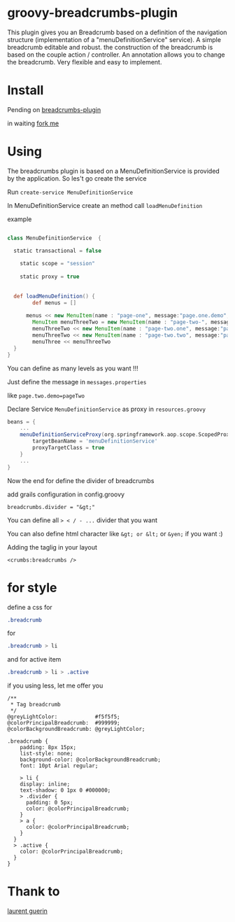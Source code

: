 groovy-breadcrumbs-plugin
=========================

This plugin gives you an Breadcrumb based on a definition of the navigation structure (implementation of a "menuDefinitionService" service).
A simple breadcrumb editable and robust.
the construction of the breadcrumb is based on the couple action / controller.
An annotation allows you to change the breadcrumb.
Very flexible and easy to implement.

Install
========================

Pending on [breadcrumbs-plugin](http://grails.org/plugins/pending/133#)

in waiting [fork me](https://github.com/cyrilkiller/groovy-breadcrumbs-plugin/fork)


Using
========================

The breadcrumbs plugin is based on a MenuDefinitionService is provided by the application. So les't go create the service

Run `create-service MenuDefinitionService`

In MenuDefinitionService create an method call `loadMenuDefinition` 

example 


```groovy

class MenuDefinitionService  {

  static transactional = false
	
	static scope = "session"
	
	static proxy = true
	
	
  def loadMenuDefinition() {
		def menus = []
    
      menus << new MenuItem(name : "page-one", message:"page.one.demo", controller: "BreadCrumbsDemo", action: "pageOne")c
    	MenuItem menuThreeTwo = new MenuItem(name : "page-two-", message:"page.two.demo", controller: "BreadCrumbsDemo", action:"pageThreeTwo")
  		menuThreeTwo << new MenuItem(name : "page-two.one", message:"page.two.one.demo", controller: "BreadCrumbsDemo", action:"pageThreeTwoOne")
  		menuThreeTwo << new MenuItem(name : "page-two.two", message:"pagetwo.two.demo", controller: "BreadCrumbsDemo", action:"pageThreeTwoTwo")
  		menuThree << menuThreeTwo
  }   
}

```

You can define as many levels as you want !!!

Just define the message in `messages.properties`

like `page.two.demo=pageTwo`

Declare Service `MenuDefinitionService` as proxy in `resources.groovy`

```groovy
beans = {
	...
	menuDefinitionServiceProxy(org.springframework.aop.scope.ScopedProxyFactoryBean) {
		targetBeanName = 'menuDefinitionService'
		proxyTargetClass = true
	}
	...
}
```

Now the end for define the divider of breadcrumbs

add grails configuration in config.groovy

```goovy
breadcrumbs.divider = "&gt;"
```

You can define all `> < / - ...` divider that you want

You can also define html character like `&gt; or &lt;` or `&yen;` if you want :)

Adding the taglig in your layout

```gsp
<crumbs:breadcrumbs /> 
```

for style
=========================

define a css for 

```css
.breadcrumb
```

for 

```css
.breadcrumb > li
```

and for active item

```css
.breadcrumb > li > .active
```

if you using less, let me offer you

```less
/**
 * Tag breadcrumb
 */
@greyLightColor:			#f5f5f5;
@colorPrincipalBreadcrumb: 	#999999;
@colorBackgroundBreadcrumb: @greyLightColor;
 
.breadcrumb {
    padding: 8px 15px;
    list-style: none;
    background-color: @colorBackgroundBreadcrumb;
    font: 10pt Arial regular;
    
	> li {
    display: inline;
    text-shadow: 0 1px 0 #000000;
    > .divider {
      padding: 0 5px;
      color: @colorPrincipalBreadcrumb;
    }
	> a {
	  color: @colorPrincipalBreadcrumb;
	}
  }
  > .active {
  	color: @colorPrincipalBreadcrumb;
  }
}
```

Thank to
=========================

[laurent guerin ](https://github.com/lguerin?source=cc)
 


